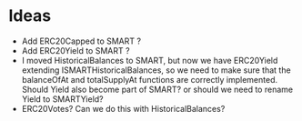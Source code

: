 # Ideas

- Add ERC20Capped to SMART ?
- Add ERC20Yield to SMART ?
- I moved HistoricalBalances to SMART, but now we have ERC20Yield extending ISMARTHistoricalBalances, so we need to make sure that the balanceOfAt and totalSupplyAt functions are correctly implemented. Should Yield also become part of SMART? or should we need to rename Yield to SMARTYield?
- ERC20Votes? Can we do this with HistoricalBalances?
